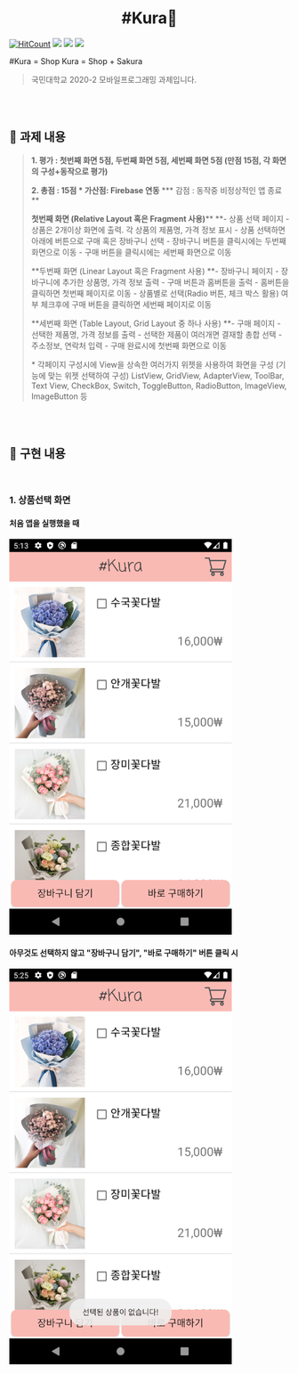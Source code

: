 <h1 align="center"> #Kura🌸</h1>

[![HitCount](http://hits.dwyl.com/minjj0905/minjj0905/ShopKura.svg)](http://hits.dwyl.com/minjj0905/minjj0905/ShopKura)
<img src="https://img.shields.io/github/issues/minjj0905/ShopKura">
<img src="https://img.shields.io/github/forks/minjj0905/ShopKura">
<img src="https://img.shields.io/github/stars/minjj0905/ShopKura">

#Kura = Shop Kura = Shop + Sakura
> 국민대학교 2020-2 모바일프로그래밍 과제입니다.

<br>
<br>

## :cherry_blossom: 과제 내용

> **1. 평가 : 첫번째 화면 5점, 두번째 화면 5점, 세번째 화면 5점
>      (만점 15점, 각 화면의 구성+동작으로 평가)**
>
> **2. 총점 : 15점
>   \* 가산점: Firebase 연동**  *** 감점 : 동작중 비정상적인 앱 종료** 
>
> **첫번째 화면 (Relative Layout 혹은 Fragment 사용)****
> **- 상품 선택 페이지
> \- 상품은 2개이상 화면에 출력. 각 상품의 제품명, 가격 정보 표시 
> \- 상품 선택하면 아래에 버튼으로 구매 혹은 장바구니 선택
> \- 장바구니 버튼을 클릭시에는 두번째 화면으로 이동
> \- 구매 버튼을 클릭시에는 세번째 화면으로 이동
>
> **두번째 화면 (Linear Layout 혹은 Fragment 사용)
> **- 장바구니 페이지
> \- 장바구니에 추가한 상품명, 가격 정보 출력
> \- 구매 버튼과 홈버튼을 출럭
> \- 홈버튼을 클릭하면 첫번째 페이지로 이동
> \- 상품별로 선택(Radio 버튼, 체크 박스 활용) 여부 체크후에
>  구매 버튼을 클릭하면 세번째 페이지로 이동
>
> **세번째 화면 (Table Layout, Grid Layout 중 하나 사용)
> **- 구매 페이지
> \- 선택한 제품명, 가격 정보를 출력
> \- 선택한 제품이 여러개면 결재할 총합 선택
> \- 주소정보, 연락처 입력
> \- 구매 완료시에 첫번째 화면으로 이동
>
> \* 각페이지 구성시에 View을 상속한 여러가지 위젯을 사용하여 화면을 구성
>  (기능에 맞는 위젯 선택하여 구성)
>   ListView, GridView, AdapterView, ToolBar, Text View, CheckBox, Switch, 
>   ToggleButton, RadioButton, ImageView, ImageButton 등

<br>
<br>

## :cherry_blossom: 구현 내용

<br>

### 1. 상품선택 화면

#### 처음 앱을 실행했을 때
<img src="images/01_1.png" width="400">
<br>

#### 아무것도 선택하지 않고 "장바구니 담기", "바로 구매하기" 버튼 클릭 시
<img src="images/01_2.png" width="400">